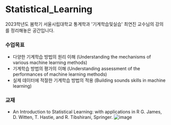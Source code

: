 # Statistical_Learning
 2023학년도 봄학기 서울시립대학교 통계학과 '기계학습및실습' 최연진 교수님의 강의를 정리해놓은 공간입니다.

### 수업목표
- 다양한 기계학습 방법의 원리 이해 (Understanding the mechanisms of various machine learning methods) 
- 기계학습 방법의 평가의 이해 (Understanding assessment of the performances of machine learning methods) 
- 실제 데이터에 적절한 기계학습 방법의 적용 (Building sounds skills in machine learning)

### 교재
- An Introduction to Statistical Learning: with applications in R G. James, D. Witten, T. Hastie, and R. Tibshirani, Springer. ![image](https://github.com/ImJaeSung/Statistical_Learning/assets/113405066/70c71250-62fe-4fa6-b158-c59908b37589)

  
